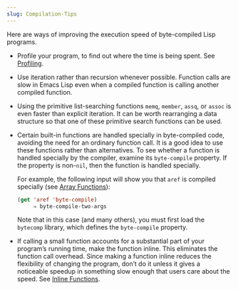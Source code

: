 ```yaml
---
slug: Compilation-Tips
---
```


Here are ways of improving the execution speed of byte-compiled Lisp programs.

*   Profile your program, to find out where the time is being spent. See [Profiling](/docs/elisp/Profiling).

*   Use iteration rather than recursion whenever possible. Function calls are slow in Emacs Lisp even when a compiled function is calling another compiled function.

*   Using the primitive list-searching functions `memq`, `member`, `assq`, or `assoc` is even faster than explicit iteration. It can be worth rearranging a data structure so that one of these primitive search functions can be used.

*   Certain built-in functions are handled specially in byte-compiled code, avoiding the need for an ordinary function call. It is a good idea to use these functions rather than alternatives. To see whether a function is handled specially by the compiler, examine its `byte-compile` property. If the property is non-`nil`, then the function is handled specially.

    For example, the following input will show you that `aref` is compiled specially (see [Array Functions](/docs/elisp/Array-Functions)):

    ```lisp
    (get 'aref 'byte-compile)
         ⇒ byte-compile-two-args
    ```

    Note that in this case (and many others), you must first load the `bytecomp` library, which defines the `byte-compile` property.

*   If calling a small function accounts for a substantial part of your program’s running time, make the function inline. This eliminates the function call overhead. Since making a function inline reduces the flexibility of changing the program, don’t do it unless it gives a noticeable speedup in something slow enough that users care about the speed. See [Inline Functions](/docs/elisp/Inline-Functions).
